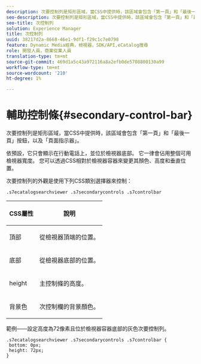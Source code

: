 ```yaml
---
description: 次要控制列是矩形區域，當CSS中提供時，該區域會包含「第一頁」和「最後一頁」按鈕，以及「頁面指示器」。
seo-description: 次要控制列是矩形區域，當CSS中提供時，該區域會包含「第一頁」和「最後一頁」按鈕，以及「頁面指示器」。
seo-title: 次控制列
solution: Experience Manager
title: 次控制列
uuid: 38217d2a-8668-46e1-9df1-f29c1c7e0798
feature: Dynamic Media經典，檢視器，SDK/API,eCatalog搜尋
role: 開發人員，商業從業人員
translation-type: tm+mt
source-git-commit: 469d1a5c43a972116a8a2efb0de5708800130a99
workflow-type: tm+mt
source-wordcount: '210'
ht-degree: 1%

---
```



# 輔助控制條{#secondary-control-bar}

次要控制列是矩形區域，當CSS中提供時，該區域會包含「第一頁」和「最後一頁」按鈕，以及「頁面指示器」。

依預設，它只會顯示在行動電話上，並位於檢視器底部。 它一律會佔用整個可用檢視器寬度。 您可以透過CSS相對於檢視器容器來變更其顏色、高度和垂直位置。

次要控制列的外觀是使用下列CSS類別選擇器來控制：

`.s7ecatalogsearchviewer .s7secondarycontrols .s7controlbar`

<table id="table_2C8D322F57114A72B43053CB4539C65C"> 
 <thead> 
  <tr> 
   <th colname="col1" class="entry"> <p> CSS屬性 </p> </th> 
   <th colname="col2" class="entry"> <p>說明 </p> </th> 
  </tr> 
 </thead>
 <tbody> 
  <tr> 
   <td colname="col1"> <p> <span class="codeph"> 頂部 </span> </p> </td> 
   <td colname="col2"> <p>從檢視器頂端的位置。 </p> </td> 
  </tr> 
  <tr> 
   <td colname="col1"> <p> <span class="codeph"> 底部 </span> </p> </td> 
   <td colname="col2"> <p>從檢視器底部的位置。 </p> </td> 
  </tr> 
  <tr> 
   <td colname="col1"> <p> <span class="codeph"> height </span> </p> </td> 
   <td colname="col2"> <p>主控制條的高度。 </p> </td> 
  </tr> 
  <tr> 
   <td colname="col1"> <p> <span class="codeph"> 背景色  </span> </p> </td> 
   <td colname="col2"> <p>次控制欄的背景顏色。 </p> </td> 
  </tr> 
 </tbody> 
</table>

範例——設定高度為72像素且位於檢視器容器底部的灰色次要控制列。

```
.s7ecatalogsearchviewer .s7secondarycontrols .s7controlbar {  
 bottom: 0px; 
 height: 72px; 
}
```

